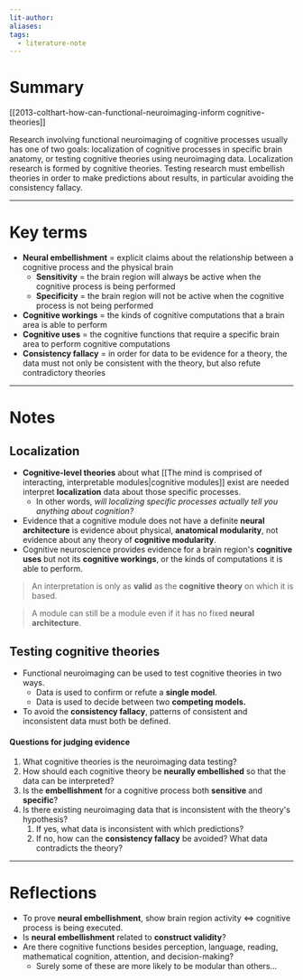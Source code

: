 ```yaml
---
lit-author: 
aliases: 
tags:
  - literature-note
---
```

# Summary

[[2013-colthart-how-can-functional-neuroimaging-inform cognitive-theories]]

Research involving functional neuroimaging of cognitive processes usually has one of two goals: localization of cognitive processes in specific brain anatomy, or testing cognitive theories using neuroimaging data. Localization research is formed by cognitive theories. Testing research must embellish theories in order to make predictions about results, in particular avoiding the consistency fallacy.

---
# Key terms

- **Neural embellishment** = explicit claims about the relationship between a cognitive process and the physical brain
	- **Sensitivity** = the brain region will always be active when the cognitive process is being performed
	- **Specificity** = the brain region will not be active when the cognitive process is not being performed
- **Cognitive workings** = the kinds of cognitive computations that a brain area is able to perform
- **Cognitive uses** = the cognitive functions that require a specific brain area to perform cognitive computations
- **Consistency fallacy** = in order for data to be evidence for a theory, the data must not only be consistent with the theory, but also refute contradictory theories

---
# Notes

## Localization
- **Cognitive-level theories** about what [[The mind is comprised of interacting, interpretable modules|cognitive modules]] exist are needed interpret **localization** data about those specific processes.
	- In other words, *will localizing specific processes actually tell you anything about cognition?*
- Evidence that a cognitive module does not have a definite **neural architecture** is evidence about physical, **anatomical modularity**, not evidence about any theory of **cognitive modularity**.
- Cognitive neuroscience provides evidence for a brain region's **cognitive uses** but not its **cognitive workings**, or the kinds of computations it is able to perform.

> An interpretation is only as **valid** as the **cognitive theory** on which it is based.

> A module can still be a module even if it has no fixed **neural architecture**. 
## Testing cognitive theories
- Functional neuroimaging can be used to test cognitive theories in two ways.
	- Data is used to confirm or refute a **single model**.
	- Data is used to decide between two **competing models.**
- To avoid the **consistency fallacy**, patterns of consistent and inconsistent data must both be defined.

#### Questions for judging evidence
1. What cognitive theories is the neuroimaging data testing?
2. How should each cognitive theory be **neurally embellished** so that the data can be interpreted?
3. Is the **embellishment** for a cognitive process both **sensitive** and **specific**?
4. Is there existing neuroimaging data that is inconsistent with the theory's hypothesis?
	1. If yes, what data is inconsistent with which predictions?
	2. If no, how can the **consistency fallacy** be avoided? What data contradicts the theory?

---
# Reflections

- To prove **neural embellishment**, show brain region activity $\iff$ cognitive process is being executed.
- Is **neural embellishment** related to **construct validity**?
- Are there cognitive functions besides perception, language, reading, mathematical cognition, attention, and decision-making?
	- Surely some of these are more likely to be modular than others...